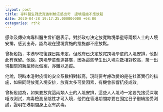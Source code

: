 ```yaml
---
layout: post
title: 專科醫生對放寬強制檢疫感出奇　邊境措施不應放鬆
date: 2020-04-28 19:17:25.000000000 +08:00
categories: rthk
---
```


感染及傳染病專科醫生曾祈殷表示，對於政府決定放寬跨境學童等兩類人士的人境安排，感到出奇，認為現在邊境實施的措施都不應放鬆。

曾祈殷指，本港學校復課日期未定，但政府已決定放寬跨境學童的入境安排，他對此有保留。他說，跨境學童牽連甚廣，因為這些學生出入境次數相對較高，萬一出現相關的新型肺炎個案，亦難以追蹤。

他說，現時本港對疫情的安全系數相對較高，現時要考慮改變的是在社區實行的措施，如果同時放寬入境安排，放寬太多可變因素，有機會影響抗疫成效。

曾祈殷認為，如果要放寬這兩類人士的入境安排，這些人入境時一定要先接受深喉唾液測試，病毒檢測呈陰性才可入境，他們在香港期間亦要在固定日子繼續接受測試，證明在港期間身上沒有病毒。
